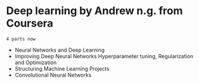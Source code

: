 # Deep learning by Andrew n.g. from Coursera
    4 parts now
  * Neural Networks and Deep Learning
  * Improving Deep Neural Networks Hyperparameter tuning, Regularization and Optimization
  * Structuring Machine Learning Projects
  * Convolutional Neural Networks

